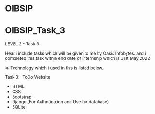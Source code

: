 # OIBSIP
# OIBSIP_Task_3

LEVEL 2 - Task 3

 Hear i include tasks which will be given to me by Oasis Infobytes. and i completed this task within end date of internship which is 31st May 2022
 
=> Technology which i used in this is listed below..

Task 3 - ToDo Website
  - HTML
  - CSS
  - Bootstrap
  - Django (For Authntication and Use for database)
  - SQLite 

